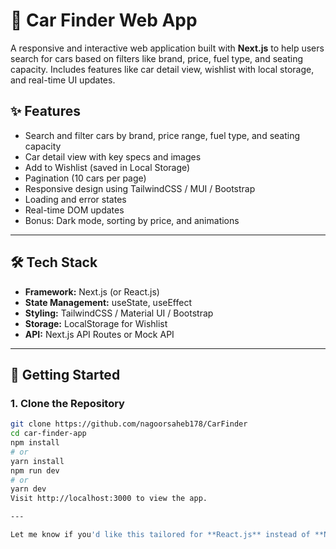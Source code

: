 # 🚗 Car Finder Web App

A responsive and interactive web application built with **Next.js** to help users search for cars based on filters like brand, price, fuel type, and seating capacity. Includes features like car detail view, wishlist with local storage, and real-time UI updates.

## ✨ Features

- Search and filter cars by brand, price range, fuel type, and seating capacity
- Car detail view with key specs and images
- Add to Wishlist (saved in Local Storage)
- Pagination (10 cars per page)
- Responsive design using TailwindCSS / MUI / Bootstrap
- Loading and error states
- Real-time DOM updates
- Bonus: Dark mode, sorting by price, and animations

---

## 🛠️ Tech Stack

- **Framework:** Next.js (or React.js)
- **State Management:** useState, useEffect
- **Styling:** TailwindCSS / Material UI / Bootstrap
- **Storage:** LocalStorage for Wishlist
- **API:** Next.js API Routes or Mock API

---

## 🚀 Getting Started

### 1. Clone the Repository

```bash
git clone https://github.com/nagoorsaheb178/CarFinder
cd car-finder-app
npm install
# or
yarn install
npm run dev
# or
yarn dev
Visit http://localhost:3000 to view the app.

---

Let me know if you'd like this tailored for **React.js** instead of **Next.js**, or want me to generate the initial folder structure or boilerplate code too.


